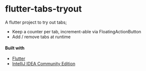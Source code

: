 # flutter-tabs-tryout

A flutter project to try out tabs;
- Keep a counter per tab, increment-able via FloatingActionButton
- Add / remove tabs at runtime

####  Built with

- [Flutter](https://flutter.io)
- [IntelliJ IDEA Community Edition](http://www.jetbrains.org)

